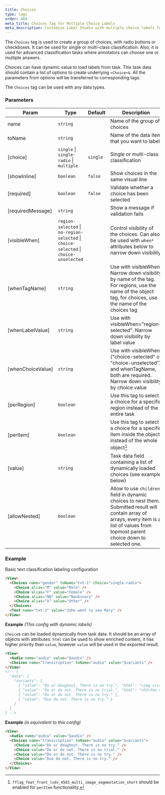 ```yaml
---
title: Choices
type: tags
order: 404
meta_title: Choices Tag for Multiple Choice Labels
meta_description: Customize Label Studio with multiple choice labels for machine learning and data science projects.
---
```


The `Choices` tag is used to create a group of choices, with radio buttons or checkboxes. It can be used for single or multi-class classification. Also, it is used for advanced classification tasks where annotators can choose one or multiple answers.

Choices can have dynamic value to load labels from task. This task data should contain a list of options to create underlying `<Choice>`s. All the parameters from options will be transferred to corresponding tags.

The `Choices` tag can be used with any data types.

[^1]: `fflag_feat_front_lsdv_4583_multi_image_segmentation_short` should be enabled for `perItem` functionality.

### Parameters

| Param | Type | Default | Description |
| --- | --- | --- | --- |
| name | <code>string</code> |  | Name of the group of choices |
| toName | <code>string</code> |  | Name of the data item that you want to label |
| [choice] | <code>single</code> \| <code>single-radio</code> \| <code>multiple</code> | <code>single</code> | Single or multi-class classification |
| [showInline] | <code>boolean</code> | <code>false</code> | Show choices in the same visual line |
| [required] | <code>boolean</code> | <code>false</code> | Validate whether a choice has been selected |
| [requiredMessage] | <code>string</code> |  | Show a message if validation fails |
| [visibleWhen] | <code>region-selected</code> \| <code>no-region-selected</code> \| <code>choice-selected</code> \| <code>choice-unselected</code> |  | Control visibility of the choices. Can also be used with `when*` attributes below to narrow down visibility |
| [whenTagName] | <code>string</code> |  | Use with visibleWhen. Narrow down visibility by name of the tag. For regions, use the name of the object tag, for choices, use the name of the choices tag |
| [whenLabelValue] | <code>string</code> |  | Use with visibleWhen="region-selected". Narrow down visibility by label value |
| [whenChoiceValue] | <code>string</code> |  | Use with visibleWhen ("choice-selected" or "choice-unselected") and whenTagName, both are required. Narrow down visibility by choice value |
| [perRegion] | <code>boolean</code> |  | Use this tag to select a choice for a specific region instead of the entire task |
| [perItem] | <code>boolean</code> |  | Use this tag to select a choice for a specific item inside the object instead of the whole object[^1] |
| [value] | <code>string</code> |  | Task data field containing a list of dynamically loaded choices (see example below) |
| [allowNested] | <code>boolean</code> |  | Allow to use `children` field in dynamic choices to nest them. Submitted result will contain array of arrays, every item is a list of values from topmost parent choice down to selected one. |

### Example

Basic text classification labeling configuration

```html
<View>
  <Choices name="gender" toName="txt-1" choice="single-radio">
    <Choice alias="M" value="Male" />
    <Choice alias="F" value="Female" />
    <Choice alias="NB" value="Nonbinary" />
    <Choice alias="X" value="Other" />
  </Choices>
  <Text name="txt-1" value="John went to see Mary" />
</View>
```
**Example** *(This config with dynamic labels)*  

`Choice`s can be loaded dynamically from task data. It should be an array of objects with attributes.
  `html` can be used to show enriched content, it has higher priority than `value`, however `value` will be used in the exported result.

```html
<View>
  <Audio name="audio" value="$audio" />
  <Choices name="transcription" toName="audio" value="$variants" />
</View>
<!-- {
  "data": {
    "variants": [
      { "value": "Do or doughnut. There is no try.", "html": "<img src='https://labelstud.io/images/logo.png'>" },
      { "value": "Do or do not. There is no trial.", "html": "<h1>You can use hypertext here</h2>" },
      { "value": "Do or do not. There is no try." },
      { "value": "Duo do not. There is no try." }
    ]
  }
} -->
```
**Example** *(is equivalent to this config)*  
```html
<View>
  <Audio name="audio" value="$audio" />
  <Choices name="transcription" toName="audio" value="$variants">
    <Choice value="Do or doughnut. There is no try." />
    <Choice value="Do or do not. There is no trial." />
    <Choice value="Do or do not. There is no try." />
    <Choice value="Duo do not. There is no try." />
  </Choices>
</View>
```
